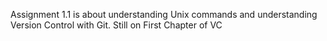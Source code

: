 Assignment 1.1 is about understanding Unix commands and understanding Version Control with Git.
Still on First Chapter of VC
